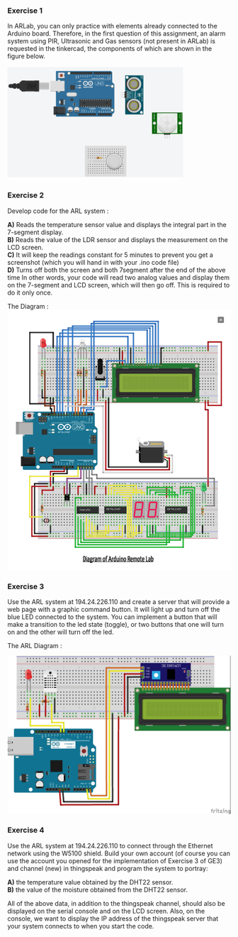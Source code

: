 
### Exercise 1
In ARLab, you can only practice with elements already connected to the Arduino board. Therefore, in the first question of this assignment, an alarm system using PIR, Ultrasonic and Gas sensors (not present in ARLab) is requested in the tinkercad, the components of which are shown in the figure below.

![alt text](https://github.com/ioankats93/Hellenic_Open_University_Msc/blob/master/Fourth_Assignment/readme_images/Screen%20Shot%202019-05-03%20at%2017.55.52.png)



### Exercise 2
Develop code for the ARL system :

__A)__ Reads the temperature sensor value and displays the integral part in the 7-segment display.  
__B)__ Reads the value of the LDR sensor and displays the measurement on the LCD screen.    
__C)__ It will keep the readings constant for 5 minutes to prevent you get a screenshot (which you will hand in with your .ino code file)   
__D)__ Turns off both the screen and both 7segment after the end of the above time
In other words, your code will read two analog values ​​and display them on the 7-segment and LCD screen, which will then go off. This is required to do it only once.  

The Diagram : 
![alt text](https://github.com/ioankats93/Hellenic_Open_University_Msc/blob/master/Fourth_Assignment/readme_images/Screen%20Shot%202019-05-07%20at%2001.24.27.png)


### Exercise 3
Use the ARL system at 194.24.226.110 and create a server that will provide a web page with a graphic command button. It will light up and turn off the blue LED connected to the system. You can implement a button that will make a transition to the led state (toggle), or two buttons that one will turn on and the other will turn off the led.

The ARL Diagram : 

![alt text](https://github.com/ioankats93/Hellenic_Open_University_Msc/blob/master/Fourth_Assignment/readme_images/arl_diagram.png)


### Exercise 4
Use the ARL system at 194.24.226.110 to connect through the Ethernet network using the W5100 shield. Build your own account (of course you can use the account you opened for the implementation of Exercise 3 of GE3) and channel (new) in thingspeak and program the system to portray:   

__A)__ the temperature value obtained by the DHT22 sensor.     
__B)__ the value of the moisture obtained from the DHT22 sensor.     

All of the above data, in addition to the thingspeak channel, should also be displayed on the serial console and on the LCD screen. Also, on the console, we want to display the IP address of the thingspeak server that your system connects to when you start the code.
